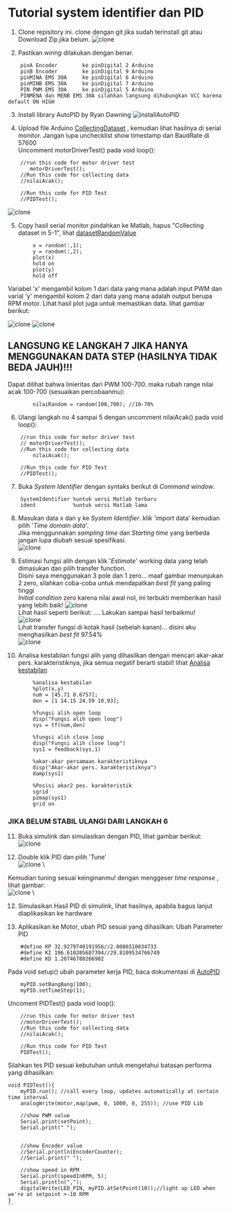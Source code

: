 # Tutorial system identifier dan PID

1. Clone repisitory ini. clone dengan git jika sudah terinstall git atau Download Zip jika belum. 
        ![clone](pics/clone.PNG)


2. Pastikan *wiring* dilakukan dengan benar.
```
    pinA Encoder        ke pinDigital 2 Arduino
    pinB Encoder        ke pinDigital 9 Arduino
    pinMINA EMS 30A     ke pinDigital 6 Arduino
    pinMINB EMS 30A     ke pinDigital 7 Arduino
    PIN PWM EMS 30A     ke pinDigital 5 Arduino
    PINMENA dan MENB EMS 30A silahkan langsung dihubungkan VCC karena default ON HIGH

```


3. Install library AutoPID by Ryan Dawning
![installAutoPID](pics/pid.PNG)


4. Upload file Arduino [CollectingDataset](CollectingDataset/CollectingDataset.ino) , kemudian lihat hasilnya di serial monitor. Jangan lupa unchecklist show timestamp dan BaudRate di 57600 \
Uncomment motorDriverTest() pada void loop():
```
    //run this code for motor driver test
       motorDriverTest();
    //Run this code for collecting data
    //nilaiAcak();
    
    //Run this code for PID Test
    //PIDTest();
```
![clone](pics/serialMonitor.PNG)


5. Copy hasil serial monitor pindahkan ke Matlab, hapus "Collecting dataset in 5-1", lihat [datasetRandomValue](matlab/datasetRandomValue.m)
```
        x = random(:,1);
        y = random(:,2);
        plot(x) 
        hold on 
        plot(y)
        hold off
```
Variabel 'x' mengambil kolom 1 dari data yang mana adalah input PWM dan varial 'y' mengambil kolom 2  dari data yang mana adalah output berupa RPM motor. Lihat hasil plot juga untuk memastikan data. lihat gambar berikut:

![clone](pics/datamasuk.PNG)    ![clone](pics/step.PNG) 

## LANGSUNG KE LANGKAH 7 JIKA HANYA MENGGUNAKAN DATA STEP (HASILNYA TIDAK BEDA JAUH)!!!

Dapat dilihat bahwa linieritas dari PWM 100-700. maka rubah range nilai acak 100-700 (sesuaikan percobaanmu):
```
        nilaiRandom = random(100,700); //10-70%
```

6. Ulangi langkah no 4 sampai 5 dengan uncomment nilaiAcak() pada void loop():
```
    //run this code for motor driver test
    // motorDriverTest();
    //Run this code for collecting data
        nilaiAcak();
    
    //Run this code for PID Test
    //PIDTest();
```

7. Buka *System Identifier* dengan syntaks berikut di *Command window*.
```
    SystemIdentifier %untuk versi Matlab terbaru
    ident            %untuk versi Matlab lama
```

8. Masukan data x dan y ke *System Identifier*. klik 'import data' kemudian pilih '*Time domain data*'.\
Jika menggunnakan *sampling time* dan *Starting time* yang berbeda jangan lupa diubah sesuai spesifikasi. \
    ![clone](pics/masukandataSI.PNG)

9. Estimasi fungsi alih dengan klik '*Estimate*' working data yang telah dimasukan dan pilih transfer function. \
Disini saya menggunakan 3 pole dan 1 zero... maaf gambar menunjukan 2 zero, silahkan coba-coba untuk mendapatkan *best fit* yang paling tinggi \
*Initial condition* zero karena nilai awal nol, ini terbukti memberikan hasil yang lebih baik!
![clone](pics/estimate.PNG) \
Lihat hasil seperti berikut: .... Lakukan sampai hasil terbaikmu!\
![clone](pics/hasilestimate.PNG) \
Lihat transfer fungsi di kotak hasil (sebelah kanan)... disini aku menghasilkan *best fit* 97.54%\
![clone](pics/hasilfungsialih.PNG)

10. Analisa kestabilan fungsi alih yang dihasilkan dengan mencari akar-akar pers. karakteristiknya, jika semua negatif berarti stabil! lihat [Analisa kestabilan](matlab/analisaKestabilan.m)
```
        %analisa kestabilan
        %plot(x,y)
        num = [45.71 0.6757];
        den = [1 14.15 24.59 10.93];

        %fungsi alih open loop
        disp("Fungsi alih open loop")
        sys = tf(num,den)

        %fungsi alih close loop
        disp("Fungsi alih close loop")
        sys1 = feedback(sys,1)

        %akar-akar persamaan karakteristiknya
        disp("Akar-akar pers. karakteristiknya")
        damp(sys1)

        %Posisi akar2 pes. karakteristik
        sgrid
        pzmap(sys1)
        grid on
```
### JIKA BELUM STABIL ULANGI DARI LANGKAH 6 

11. Buka simulink dan simulasikan dengan PID, lihat gambar berikut:\
![clone](pics/simulink.PNG)

11. Double klik PID dan pilih 'Tune'\
![clone](pics/tunePID.PNG) \

Kemudian tuning sesuai keinginanmu! dengan menggeser *time response* , lihat gambar: \
![clone](pics/tuning.PNG) \

12. Simulasikan Hasil PID di simulink, lihat hasilnya, apabila bagus lanjut diaplikasikan ke hardware

13. Aplikasikan ke Motor, ubah PID sesuai yang dihasilkan:
Ubah Parameter PID
```
    #define KP 32.9279740191956//2.0086510034733
    #define KI 196.610205687394//29.8109534766749
    #define KD 1.20746780266902
```

Pada void setup() ubah parameter kerja PID, baca dokumentasi di [AutoPID](https://r-downing.github.io/AutoPID/)
```
    myPID.setBangBang(100);
    myPID.setTimeStep(1);
```
Uncoment PIDTest() pada void loop(): 
```
    //run this code for motor driver test
    //motorDriverTest();
    //Run this code for collecting data
    //nilaiAcak();
    
    //Run this code for PID Test
    PIDTest();
```
Silahkan tes PID sesuai kebutuhan untuk mengetahui batasan performa yang dihasilkan:
```
void PIDTest(){
    myPID.run(); //call every loop, updates automatically at certain time interval
    analogWrite(motor,map(pwm, 0, 1000, 0, 255)); //use PID Lib
    
    //show PWM value
    Serial.print(setPoint);
    Serial.print(" ");
    

    //show Encoder value
    //Serial.println(EncoderCounter);
    //Serial.print(" ");

    //show speed in RPM 
    Serial.print(speedInRPM, 5);
    Serial.println(",");
    digitalWrite(LED_PIN, myPID.atSetPoint(10));//light up LED when we're at setpoint +-10 RPM
}
``
